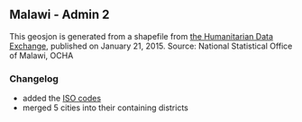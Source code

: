 
## Malawi - Admin 2
This geosjon is generated from a shapefile from [the Humanitarian Data Exchange](https://data.hdx.rwlabs.org/dataset/malawi-admin-level-2-boundaries), published on January 21, 2015. Source: National Statistical Office of Malawi, OCHA

### Changelog

- added the [ISO codes](https://en.wikipedia.org/wiki/ISO_3166-2:MW)
- merged 5 cities into their containing districts
